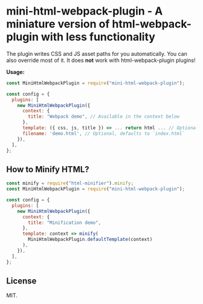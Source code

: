 # mini-html-webpack-plugin - A miniature version of html-webpack-plugin with less functionality

The plugin writes CSS and JS asset paths for you automatically. You can also override most of it. It does **not** work with html-webpack-plugin plugins!

**Usage:**

```javascript
const MiniHtmlWebpackPlugin = require("mini-html-webpack-plugin");

const config = {
  plugins: [
    new MiniHtmlWebpackPlugin({
      context: {
        title: "Webpack demo", // Available in the context below
      },
      template: ({ css, js, title }) => ... return html ... // Optional
      filename: 'demo.html', // Optional, defaults to `index.html`
    }),
  ],
};
```

## How to Minify HTML?

```javascript
const minify = require("html-minifier").minify;
const MiniHtmlWebpackPlugin = require("mini-html-webpack-plugin");

const config = {
  plugins: [
    new MiniHtmlWebpackPlugin({
      context: {
        title: "Minification demo",
      },
      template: context => minify(
        MiniHtmlWebpackPlugin.defaultTemplate(context)
      ),
    }),
  ],
};
```

## License

MIT.
